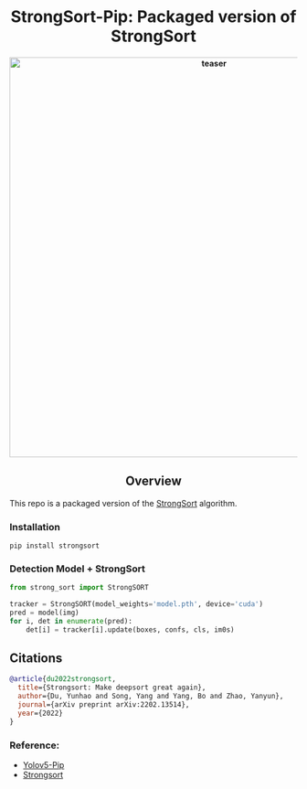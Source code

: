 <div align="center">
<h1>
  StrongSort-Pip: Packaged version of StrongSort 
</h1>
<h4>
    <img width="700" alt="teaser" src="https://raw.githubusercontent.com/goksenin-uav/strongsort-pip/main/doc/uav.gif">
</h4>
</div>

## <div align="center">Overview</div>

This repo is a packaged version of the [StrongSort](https://github.com/dyhBUPT/StrongSORT) algorithm.
### Installation
```
pip install strongsort
```

### Detection Model + StrongSort 
```python
from strong_sort import StrongSORT

tracker = StrongSORT(model_weights='model.pth', device='cuda')
pred = model(img)
for i, det in enumerate(pred):
    det[i] = tracker[i].update(boxes, confs, cls, im0s)
```

## Citations
```bibtex
@article{du2022strongsort,
  title={Strongsort: Make deepsort great again},
  author={Du, Yunhao and Song, Yang and Yang, Bo and Zhao, Yanyun},
  journal={arXiv preprint arXiv:2202.13514},
  year={2022}
}
```

### Reference:
 - [Yolov5-Pip](https://github.com/fcakyon/yolov5-pip)
 - [Strongsort](https://github.com/dyhBUPT/StrongSORT)
